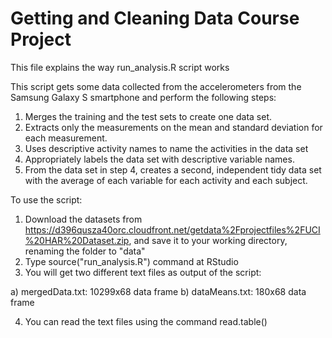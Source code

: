 # Getting and Cleaning Data Course Project
This file explains the way run_analysis.R script works

This script gets some data collected from the accelerometers from the Samsung Galaxy S smartphone and perform the following steps:

1. Merges the training and the test sets to create one data set.
2. Extracts only the measurements on the mean and standard deviation for each measurement. 
3. Uses descriptive activity names to name the activities in the data set
4. Appropriately labels the data set with descriptive variable names. 
5. From the data set in step 4, creates a second, independent tidy data set with the average of each variable for each activity and each subject.

To use the script:

1. Download the datasets from https://d396qusza40orc.cloudfront.net/getdata%2Fprojectfiles%2FUCI%20HAR%20Dataset.zip, and save it to your working directory, renaming the folder to "data"
2. Type source("run_analysis.R") command at RStudio 
3. You will get two different text files as output of the script:

a) mergedData.txt: 10299x68 data frame
b) dataMeans.txt: 180x68 data frame

4. You can read the text files using the command read.table()
